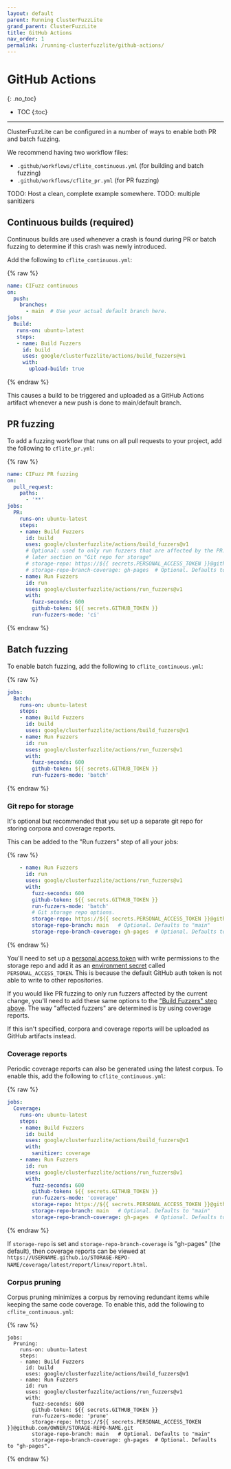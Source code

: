 ```yaml
---
layout: default
parent: Running ClusterFuzzLite
grand_parent: ClusterFuzzLite
title: GitHub Actions
nav_order: 1
permalink: /running-clusterfuzzlite/github-actions/
---
```

# GitHub Actions
{: .no_toc}

- TOC
{:toc}
---


ClusterFuzzLite can be configured in a number of ways to enable both PR and
batch fuzzing.

We recommend having two workflow files:

- `.github/workflows/cflite_continuous.yml` (for building and batch fuzzing)
- `.github/workflows/cflite_pr.yml` (for PR fuzzing)

TODO: Host a clean, complete example somewhere.
TODO: multiple sanitizers

## Continuous builds (required)

Continuous builds are used whenever a crash is found during PR or batch fuzzing
to determine if this crash was newly introduced.

Add the following to `cflite_continuous.yml`:

{% raw %}
```yaml
name: CIFuzz continuous
on:
  push:
    branches:
      - main  # Use your actual default branch here.
jobs:
  Build:
   runs-on: ubuntu-latest
   steps:
   - name: Build Fuzzers
     id: build
     uses: google/clusterfuzzlite/actions/build_fuzzers@v1
     with:
       upload-build: true
```
{% endraw %}

This causes a build to be triggered and uploaded as a GitHub Actions artifact
whenever a new push is done to main/default branch.

## PR fuzzing

To add a fuzzing workflow that runs on all pull requests to your project, add
the following to `cflite_pr.yml`:

{% raw %}
```yaml
name: CIFuzz PR fuzzing
on:
  pull_request:
    paths:
      - '**'
jobs:
  PR:
    runs-on: ubuntu-latest
    steps:
    - name: Build Fuzzers
      id: build
      uses: google/clusterfuzzlite/actions/build_fuzzers@v1
      # Optional: used to only run fuzzers that are affected by the PR. See
      # later section on "Git repo for storage"
      # storage-repo: https://${{ secrets.PERSONAL_ACCESS_TOKEN }}@github.com/OWNER/STORAGE-REPO-NAME.git
      # storage-repo-branch-coverage: gh-pages  # Optional. Defaults to "gh-pages".
    - name: Run Fuzzers
      id: run
      uses: google/clusterfuzzlite/actions/run_fuzzers@v1
      with:
        fuzz-seconds: 600
        github-token: ${{ secrets.GITHUB_TOKEN }}
        run-fuzzers-mode: 'ci'
```
{% endraw %}

## Batch fuzzing

To enable batch fuzzing, add the following to
`cflite_continuous.yml`:

{% raw %}
```yaml
jobs:
  Batch:
    runs-on: ubuntu-latest
    steps:
    - name: Build Fuzzers
      id: build
      uses: google/clusterfuzzlite/actions/build_fuzzers@v1
    - name: Run Fuzzers
      id: run
      uses: google/clusterfuzzlite/actions/run_fuzzers@v1
      with:
        fuzz-seconds: 600
        github-token: ${{ secrets.GITHUB_TOKEN }}
        run-fuzzers-mode: 'batch'
```
{% endraw %}

### Git repo for storage

It's optional but recommended that you set up a separate git repo for storing
corpora and coverage reports. 

This can be added to the "Run fuzzers" step of all your jobs:

{% raw %}
```yaml
    - name: Run Fuzzers
      id: run
      uses: google/clusterfuzzlite/actions/run_fuzzers@v1
      with:
        fuzz-seconds: 600
        github-token: ${{ secrets.GITHUB_TOKEN }}
        run-fuzzers-mode: 'batch'
        # Git storage repo options.
        storage-repo: https://${{ secrets.PERSONAL_ACCESS_TOKEN }}@github.com/OWNER/STORAGE-REPO-NAME.git
        storage-repo-branch: main   # Optional. Defaults to "main"
        storage-repo-branch-coverage: gh-pages  # Optional. Defaults to "gh-pages".
```
{% endraw %}

You'll need to set up a [personal access token] with write permissions to the
storage repo and add it as an [environment secret] called
`PERSONAL_ACCESS_TOKEN`. This is because the default GitHub auth token is not
able to write to other repositories.

If you would like PR fuzzing to only run fuzzers affected by the current
change, you'll need to add these same options to the ["Build Fuzzers" step
above](#pr-fuzzing). The way "affected fuzzers" are determined is by using
coverage reports.

If this isn't specified, corpora and coverage reports will be uploaded as
GitHub artifacts instead.

[personal access token]: https://docs.github.com/en/authentication/keeping-your-account-and-data-secure/creating-a-personal-access-token
[environment secret]: https://docs.github.com/en/actions/security-guides/encrypted-secrets#creating-encrypted-secrets-for-an-environment

### Coverage reports

Periodic coverage reports can also be generated using the latest corpus. To
enable this, add the following to `cflite_continuous.yml`:

{% raw %}
```yaml
jobs:
  Coverage:
    runs-on: ubuntu-latest
    steps:
    - name: Build Fuzzers
      id: build
      uses: google/clusterfuzzlite/actions/build_fuzzers@v1
      with:
        sanitizer: coverage
    - name: Run Fuzzers
      id: run
      uses: google/clusterfuzzlite/actions/run_fuzzers@v1
      with:
        fuzz-seconds: 600
        github-token: ${{ secrets.GITHUB_TOKEN }}
        run-fuzzers-mode: 'coverage'
        storage-repo: https://${{ secrets.PERSONAL_ACCESS_TOKEN }}@github.com/OWNER/STORAGE-REPO-NAME.git
        storage-repo-branch: main   # Optional. Defaults to "main"
        storage-repo-branch-coverage: gh-pages  # Optional. Defaults to "gh-pages".
```
{% endraw %}

If `storage-repo` is set and `storage-repo-branch-coverage` is "gh-pages" (the
default), then coverage reports can be viewed at
`https://USERNAME.github.io/STORAGE-REPO-NAME/coverage/latest/report/linux/report.html`.

### Corpus pruning

Corpus pruning minimizes a corpus by removing redundant items while keeping the
same code coverage. To enable this, add the following to `cflite_continuous.yml`:

{% raw %}
```
jobs:
  Pruning:
    runs-on: ubuntu-latest
    steps:
    - name: Build Fuzzers
      id: build
      uses: google/clusterfuzzlite/actions/build_fuzzers@v1
    - name: Run Fuzzers
      id: run
      uses: google/clusterfuzzlite/actions/run_fuzzers@v1
      with:
        fuzz-seconds: 600
        github-token: ${{ secrets.GITHUB_TOKEN }}
        run-fuzzers-mode: 'prune'
        storage-repo: https://${{ secrets.PERSONAL_ACCESS_TOKEN }}@github.com/OWNER/STORAGE-REPO-NAME.git
        storage-repo-branch: main   # Optional. Defaults to "main"
        storage-repo-branch-coverage: gh-pages  # Optional. Defaults to "gh-pages".
```
{% endraw %}
